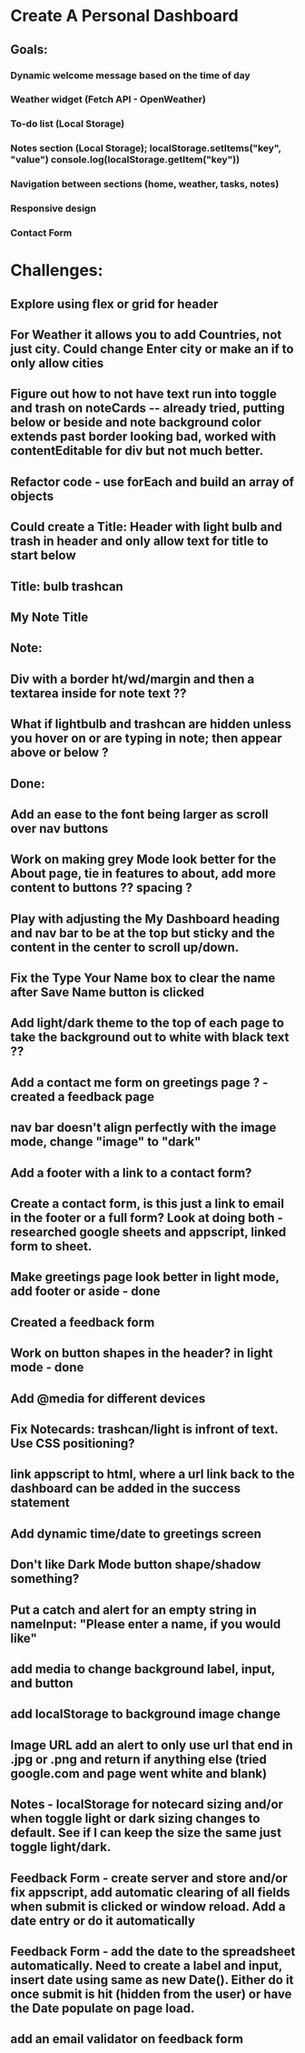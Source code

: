 # Create A Personal Dashboard

## Goals: 

### Dynamic welcome message based on the time of day
### Weather widget (Fetch API - OpenWeather)
### To-do list (Local Storage)
### Notes section (Local Storage); localStorage.setItems("key", "value")  console.log(localStorage.getItem("key"))
### Navigation between sections (home, weather, tasks, notes)
### Responsive design
### Contact Form



# Challenges:

## Explore using flex or grid for header

## For Weather it allows you to add Countries, not just city. Could change Enter city or make an if to only allow cities 

## Figure out how to not have text run into toggle and trash on noteCards -- already tried, putting below or beside and note background color extends past border looking bad, worked with contentEditable for div but not much better.

## Refactor code - use forEach and build an array of objects

## Could create a Title: Header with light bulb and trash in header and only allow text for title to start below

## Title:           bulb trashcan
## My Note Title
## Note: 

## Div with a border ht/wd/margin and then a textarea inside for note text ?? 

## What if lightbulb and trashcan are hidden unless you hover on or are typing in note; then appear above or below ?





## Done:

## Add an ease to the font being larger as scroll over nav buttons

## Work on making grey Mode look better for the About page, tie in features to about, add more content to buttons ?? spacing ?

## Play with adjusting the My Dashboard heading and nav bar to be at the top but sticky and the content in the center to scroll up/down. 

## Fix the Type Your Name box to clear the name after Save Name button is clicked

## Add light/dark theme to the top of each page to take the background out to white with black text ??

## Add a contact me form on greetings page ? - created a feedback page

## nav bar doesn't align perfectly with the image mode, change "image" to "dark" 

## Add a footer with a link to a contact form? 

## Create a contact form, is this just a link to email in the footer or a full form? Look at doing both - researched google sheets and appscript, linked form to sheet.

## Make greetings page look better in light mode, add footer or aside - done 

## Created a feedback form

## Work on button shapes in the header? in light mode - done

## Add @media for different devices

## Fix Notecards: trashcan/light is infront of text. Use CSS positioning? 

## link appscript to html, where a url link back to the dashboard can be added in the success statement

## Add dynamic time/date to greetings screen

## Don't like Dark Mode button shape/shadow something? 

## Put a catch and alert for an empty string in nameInput: "Please enter a name, if you would like"

## add media to change background label, input, and button

## add localStorage to background image change

## Image URL add an alert to only use url that end in .jpg or .png and return if anything else (tried google.com and page went white and blank)

## Notes - localStorage for notecard sizing and/or when toggle light or dark sizing changes to default. See if I can keep the size the same just toggle light/dark.

## Feedback Form - create server and store and/or fix appscript, add automatic clearing of all fields when submit is clicked or window reload. Add a date entry or do it automatically

## Feedback Form - add the date to the spreadsheet automatically. Need to create a label and input, insert date using same as new Date(). Either do it once submit is hit (hidden from the user) or have the Date populate on page load.

## add an email validator on feedback form







